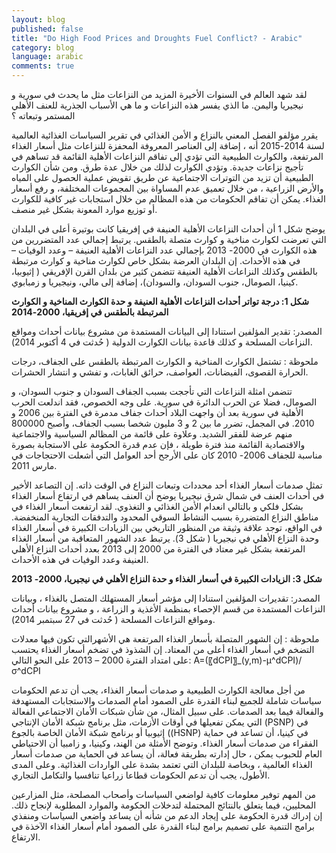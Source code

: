 ```yaml
---
layout: blog
published: false
title: "Do High Food Prices and Droughts Fuel Conflict? - Arabic"
category: blog
language: arabic
comments: true
---
```


لقد شهد العالم في السنوات الأخيرة المزيد من النزاعات مثل ما يحدث في سورية و نيجيريا واليمن. ما الذي يفسر هذه النزاعات و ما هي الأسباب الجذرية للعنف الأهلي المستمر وتبعاته ؟ 

يقرر مؤلفو الفصل المعني بالنزاع و الأمن الغذائي في تقرير السياسات الغذائية العالمية لسنة 2014-2015 أنه ، إضافة إلى 
العناصر المعروفة المحفزة للنزاعات مثل أسعار الغذاء المرتفعة، والكوارث الطبيعية التي تؤدي إلى تفاقم النزاعات الأهلية القائمة قد تساهم في تأجيج نزاعات جديدة. وتؤدي الكوارث لذلك من خلال عدة طرق. ومن شأن الكوارث الطبيعية أن تزيد من التوترات الاجتماعية عن طريق تقويض عملية الحصول على المياه والأرض الزراعية ، من خلال تعميق عدم المساواة بين المجموعات المختلفة، و رفع أسعار الغذاء. يمكن أن تفاقم الحكومات من هذه المظالم من خلال استجابات غير كافية للكوارث أو توزيع موارد المعونة بشكل غير منصف.

يوضح شكل 1 أن أحداث النزاعات الأهلية العنيفة في إفريقيا كانت بوتيرة أعلى في البلدان التي تعرضت لكوارث مناخية    و كوارث متصلة بالطقس. يرتبط إجمالي عدد المتضررين من هذه الكوارث في 2000- 2013 بإجمالي عدد النزاعات الأهلية العنيفة – وعدد الوفيات – في هذه الأحداث. إن البلدان العرضة بشكل خاص لكوارث مناخية و كوارث مرتبطة بالطقس وكذلك النزاعات الأهلية العنيفة تتضمن كثير من بلدان القرن الإفريقي ( إثيوبيا، كينيا، الصومال، جنوب السودان،    والسودان)، إضافة إلى مالي، ونيجيريا و
زمبابوي. 


**شكل 1: درجة تواتر أحداث النزاعات الأهلية العنيفة و حدة الكوارث المناخية و الكوارث المرتبطة بالطقس في إفريقيا، 2000-2014**

المصدر: تقدير المؤلفين استنادا إلى البيانات المستمدة من مشروع بيانات أحداث ومواقع النزاعات المسلحة و كذلك قاعدة بيانات الكوارث الدولية      ( حُدثت في 4 أكتوبر 2014). 

ملحوظة : تشتمل الكوارث المناخية و الكوارث المرتبطة بالطقس على الجفاف، درجات الحرارة القصوى، الفيضانات، العواصف، حرائق الغابات،    و تفشي و انتشار الحشرات.


تتضمن امثلة النزاعات التي تأججت بسبب الجفاف السودان و جنوب السودان، و الصومال، فضلا عن الحرب الدائرة في سورية. على وجه الخصوص، فقد اندلعت الحرب الأهلية  في سورية بعد أن واجهت البلاد أحداث جفاف مدمرة في الفترة بين 2006 و 2010. في المجمل، تضرر ما بين 2 و 3 مليون شخصا بسبب الجفاف، وأصبح 800000 منهم عرضة للفقر الشديد. وعلاوة على قائمة من المظالم السياسية والاجتماعية والاقتصادية القائمة منذ فترة طويلة ،  فإن عدم قدرة الحكومة على الاستجابة بصورة مناسبة  للجفاف 2006- 2010 كان على الأرجح  أحد العوامل التي أشعلت الاحتجاجات في مارس 2011. 

تمثل صدمات أسعار الغذاء أحد محددات وتبعات النزاع في الوقت ذاته. إن التصاعد الأخير في أحداث العنف في شمال شرق نيجيريا يوضح أن العنف يساهم في ارتفاع أسعار الغذاء بشكل فلكي و بالتالي انعدام الأمن الغذائي و التغذوي. لقد ارتفعت أسعار الغذاء في مناطق النزاع المتضررة بسبب النشاط السوقي المحدود والتدفقات التجارية المنخفضة. في الواقع، توجد علاقة وثيقة من المنظور التاريخي بين الزيادات الكبيرة في أسعار الغذاء وحدة النزاع الأهلي في نيجيريا ( شكل 3). يرتبط عدد الشهور المتعاقبة من أسعار الغذاء المرتفعة بشكل غير معتاد في الفترة من 2000 إلى 2013 بعدد أحداث النزاع الأهلي العنيفة وعدد الوفيات في هذه الأحداث. 

**شكل 3: الزيادات الكبيرة في أسعار الغذاء و حدة النزاع الأهلي في نيجيريا، 2000- 
2013**


المصدر: تقديرات المؤلفين استنادا إلى مؤشر أسعار المستهلك المتصل بالغذاء ، وبيانات النزاعات المستمدة من قسم الإحصاء بمنظمة الأغذية         و الزراعة ، و مشروع بيانات أحداث ومواقع  النزاعات المسلحة ( حُدثت في 27 سبتمبر 2014).

ملحوظة : إن الشهور المتصلة بأسعار الغذاء المرتفعة هي الأشهرالتي تكون فيها معدلات التضخم في أسعار الغذاء أعلى من المعتاد. إن الشذوذ في تضخم أسعار الغذاء يحتسب على امتداد الفترة 2000 – 2013 على النحو التالي:  A=(〖dCPI〗_(y,m)-μ^dCPI)/σ^dCPI 


من أجل معالجة الكوارث الطبيعية و صدمات أسعار الغذاء، يجب أن تدعم الحكومات سياسات شاملة للجميع لبناء القدرة على الصمود أمام الصدمات والاستجابات المستهدفة والفعالة فيما بعد الصدمات. على سبيل المثال، من شأن شبكات الأمان الاجتماعي الفعالة التي يمكن تفعيلها في أوقات الأزمات، مثل برنامج شبكة الأمان الإنتاجي (PSNP) في إثيوبيا أو برنامج شبكة الأمان الخاصة بالجوع ((HSNP) في كينيا، أن تساعد في حماية الفقراء من صدمات أسعار الغذاء. وتوضح الأمثلة من الهند، وكينيا، و زامبيا أن الاحتياطي العام للحبوب يمكن ، حال إدارته بطريقة فعالة، أن يساعد في الحماية من صدمات أسعار الغذاء العالمية ، وبخاصة للبلدان التي تعتمد بشدة على الواردات  الغذائية. وعلى المدى الأطول، يجب أن تدعم الحكومات قطاعا زراعيا تنافسيا والتكامل التجاري.

من المهم توفير معلومات كافية لواضعي السياسات وأصحاب المصلحة، مثل المزارعين المحليين، فيما يتعلق بالنتائج المحتملة لتدخلات الحكومة والموارد المطلوبة لإنجاح ذلك. إن إدراك قدرة الحكومة على إيجاد الدعم من شأنه أن يساعد واضعي السياسات ومنفذي برامج التنمية على تصميم برامج لبناء القدرة على الصمود أمام أسعار الغذاء الآخذة في الارتفاع. 



